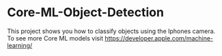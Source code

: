 # Core-ML-Object-Detection
This project shows you how to classify objects using the Iphones camera.
To see more Core ML models visit https://developer.apple.com/machine-learning/
